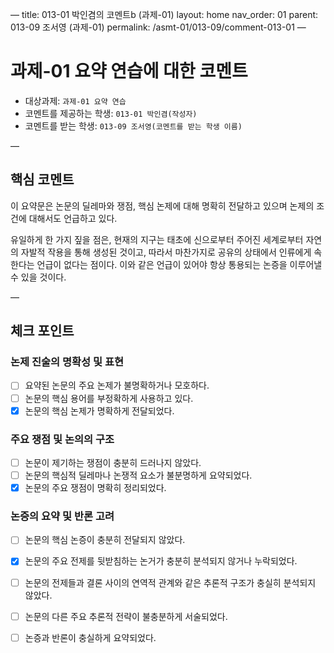—
title: 013-01 박인겸의 코멘트b (과제-01) 
layout: home
nav_order: 01
parent: 013-09 조서영 (과제-01)
permalink: /asmt-01/013-09/comment-013-01
—

# 과제-01 요약 연습에 대한 코멘트

- 대상과제: `과제-01 요약 연습`
- 코멘트를 제공하는 학생: `013-01 박인겸(작성자)` 
- 코멘트를 받는 학생: `013-09 조서영(코멘트를 받는 학생 이름)` 

—

## 핵심 코멘트

이 요약문은 논문의 딜레마와 쟁점, 핵심 논제에 대해 명확히 전달하고 있으며 논제의 조건에 대해서도 언급하고 있다.

유일하게 한 가지 짚을 점은, 현재의 지구는 태초에 신으로부터 주어진 세계로부터 자연의 자발적 작용을 통해 생성된 것이고, 따라서 마찬가지로 공유의 상태에서 인류에게 속한다는 언급이 없다는 점이다. 이와 같은 언급이 있어야 항상 통용되는 논증을 이루어낼 수 있을 것이다.

—

## 체크 포인트

### 논제 진술의 명확성 및 표현  
- [ ] 요약된 논문의 주요 논제가 불명확하거나 모호하다.  
- [ ] 논문의 핵심 용어를 부정확하게 사용하고 있다.  
- [x] 논문의 핵심 논제가 명확하게 전달되었다.  

### 주요 쟁점 및 논의의 구조  
- [ ] 논문이 제기하는 쟁점이 충분히 드러나지 않았다.  
- [ ] 논문의 핵심적 딜레마나 논쟁적 요소가 불분명하게 요약되었다.  
- [x] 논문의 주요 쟁점이 명확히 정리되었다.  

### 논증의 요약 및 반론 고려  
- [ ] 논문의 핵심 논증이 충분히 전달되지 않았다.  
- [x] 논문의 주요 전제를 뒷받침하는 논거가 충분히 분석되지 않거나 누락되었다.  
- [ ] 논문의 전제들과 결론 사이의 연역적 관계와 같은 추론적 구조가 충실히 분석되지 않았다.  
- [ ] 논문의 다른 주요 추론적 전략이 불충분하게 서술되었다.
- [ ] 논증과 반론이 충실하게 요약되었다. 


